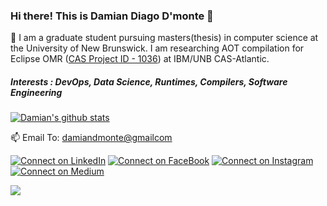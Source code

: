 ### Hi there! This is Damian Diago D'monte 👋

🔭 I am a graduate student pursuing masters(thesis) in computer science at the University of New Brunswick. I am researching AOT compilation for Eclipse OMR ([CAS Project ID - 1036](https://www-01.ibm.com/ibm/cas/canada/projects?projectId=1036)) at IBM/UNB CAS-Atlantic. 

##### Interests : DevOps, Data Science, Runtimes, Compilers, Software Engineering

[![Damian's github stats](https://github-readme-stats.vercel.app/api?username=damiandmonte&hide=stars&show_icons=true&theme=dark)](https://github.com/anuraghazra/github-readme-stats)

📫 Email To: <a href='mailto:damiandmonte@gmailcom'>damiandmonte@gmailcom</a>

[![Connect on LinkedIn](https://img.shields.io/badge/linkedin-%230077B5.svg?&style=for-the-badge&logo=linkedin&logoColor=white)](https://www.linkedin.com/in/damiandiagodmonte) [![Connect on FaceBook](https://img.shields.io/badge/facebook-%231877F2.svg?&style=for-the-badge&logo=facebook&logoColor=white)](https://www.facebook.com/dmonte.damian/) [![Connect on Instagram](https://img.shields.io/badge/instagram-%23E4405F.svg?&style=for-the-badge&logo=instagram&logoColor=white)](https://www.instagram.com/xdamian_dmonte/?hl=en) [![Connect on Medium](https://img.shields.io/badge/medium-%2312100E.svg?&style=for-the-badge&logo=medium&logoColor=white)](https://medium.com/@damiandmonte)

<a href="#"><img src="https://badges.pufler.dev/visits/damiandmonte/damiandmonte"></a>

<!--
**damiandmonte/damiandmonte** is a ✨ _special_ ✨ repository because its `README.md` (this file) appears on your GitHub profile.

Here are some ideas to get you started:

- 🔭 I’m currently working on Eclipse OMR project for IBM CAS-Atlantic.
- 🌱 I’m currently learning ...
- 👯 I’m looking to collaborate on ...
- 🤔 I’m looking for help with ...
- 💬 Ask me about ...
- 📫 How to reach me: ...
- 😄 Pronouns: ...
- ⚡ Fun fact: ...
-->
